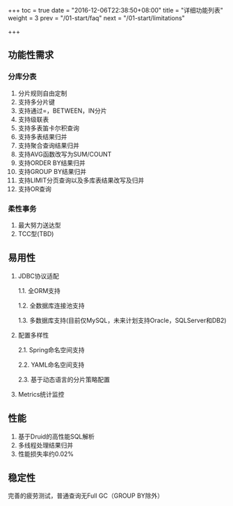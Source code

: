 +++
toc = true
date = "2016-12-06T22:38:50+08:00"
title = "详细功能列表"
weight = 3
prev = "/01-start/faq"
next = "/01-start/limitations"

+++

## 功能性需求

### 分库分表
1. 分片规则自由定制
2. 支持多分片键
3. 支持通过=，BETWEEN，IN分片
4. 支持级联表
5. 支持多表笛卡尔积查询
6. 支持多表结果归并
7. 支持聚合查询结果归并
8. 支持AVG函数改写为SUM/COUNT
9. 支持ORDER BY结果归并
10. 支持GROUP BY结果归并
11. 支持LIMIT分页查询以及多库表结果改写及归并
12. 支持OR查询

### 柔性事务
1. 最大努力送达型
2. TCC型(TBD)

## 易用性

1. JDBC协议适配
    
    1.1. 全ORM支持
    
    1.2. 全数据库连接池支持
    
    1.3. 多数据库支持(目前仅MySQL，未来计划支持Oracle，SQLServer和DB2)
2. 配置多样性

    2.1. Spring命名空间支持
    
    2.2. YAML命名空间支持
    
    2.3. 基于动态语言的分片策略配置
3. Metrics统计监控

## 性能
1. 基于Druid的高性能SQL解析
2. 多线程处理结果归并
3. 性能损失率约0.02%

## 稳定性
完善的疲劳测试，普通查询无Full GC（GROUP BY除外）
